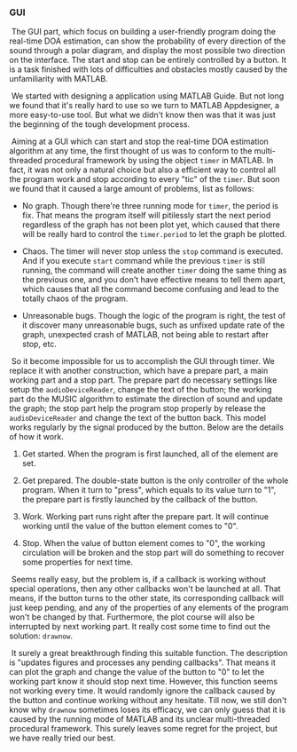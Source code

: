 ### GUI

​	The GUI part, which focus on building a user-friendly program doing the real-time DOA estimation, can show the probability of every direction of the sound through a polar diagram, and display the most possible two direction on the interface. The start and stop can be entirely controlled by a button. It is a task finished with lots of difficulties and obstacles mostly caused by the unfamiliarity with MATLAB.

​	We started with designing a application using MATLAB Guide. But not long we found that it's really hard to use so we turn to MATLAB Appdesigner,  a more easy-to-use tool. But what we didn't know then was that it was just the beginning of the tough development process.

​	Aiming at a GUI which can start and stop the real-time DOA estimation algorithm at any time, the first thought of us was to conform to the multi-threaded procedural framework by using the object `timer` in MATLAB. In fact, it was not only a natural choice but also a efficient way to control all the program work and stop according to every "tic" of the `timer`. But soon we found that it caused a large amount of problems, list as follows:

- No graph. Though there're three running mode for `timer`, the period is fix. That means the program itself will pitilessly start the next period regardless of the graph has not been plot yet, which caused that there will be really hard to control the `timer.period` to let the graph be plotted.

- Chaos. The timer will never stop unless the `stop` command is executed. And if you execute `start` command while the previous `timer` is still running, the command will create another `timer` doing the same thing as the previous one, and you don't have effective means to tell them apart, which causes that all the command become confusing and lead to the totally chaos of the program.

- Unreasonable bugs. Though the logic of the program is right, the test of it discover many unreasonable bugs, such as unfixed update rate of the graph, unexpected crash of MATLAB, not being able to restart after stop, etc.

​	So it become impossible for us to accomplish the GUI through timer. We replace it with another construction, which have a prepare part, a main working part and a stop part. The prepare part do necessary settings like setup the `audioDeviceReader`, change the text of the button; the working part do the MUSIC algorithm to estimate the direction of sound and update the graph; the stop part help the program stop properly by release the `audioDeviceReader` and change the text of the button back. This model works regularly by the signal produced by the button. Below are the details of how it work.

1. Get started. When the program is first launched, all of the element are set.

2. Get prepared. The double-state button is the only controller of the whole program. When it turn to "press", which equals to its value turn to "1", the prepare part is firstly launched by the callback of the button.

3. Work. Working part runs right after the prepare part. It will continue working until the value of the button element comes to "0". 

4. Stop. When the value of button element comes to "0", the working circulation will be broken and the stop part will do something to recover some properties for next time.

​	Seems really easy, but the problem is, if a callback is working without special operations, then any other callbacks won't be launched at all. That means, if the button turns to the other state, its corresponding callback will just keep pending, and any of the properties of any elements of the program won't be changed by that. Furthermore, the plot course will also be interrupted by next working part. It really cost some time to find out the solution: `drawnow`.

​	It surely a great breakthrough finding this suitable function. The description is "updates figures and processes any pending callbacks". That means it can plot the graph and change the value of the button to "0" to let the working part know it should stop next time. However, this function seems not working every time. It would randomly ignore the callback caused by the button and continue working without any hesitate. Till now, we still don't know why `drawnow` sometimes loses its efficacy, we can only guess that it is caused by the running mode of MATLAB and its unclear multi-threaded procedural framework. This surely leaves some regret for the project, but we have really tried our best.


